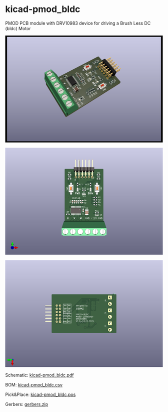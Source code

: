 # kicad-pmod_bldc
PMOD PCB module with DRV10983 device for driving a Brush Less DC (bldc) Motor 


![alt text](kicad-pmod_bldc_3d.png)

![alt text](kicad-pmod_bldc_top.png)

![alt text](kicad-pmod_bldc_bot.png)

Schematic:
[kicad-pmod_bldc.pdf](kicad-pmod_bldc.pdf)

BOM:
[kicad-pmod_bldc.csv](kicad-pmod_bldc.csv)

Pick&Place:
[kicad-pmod_bldc.pos](kicad-pmod_bldc.pos)

Gerbers:
[gerbers.zip](https://github.com/s59mz/kicad-pmod_bldc/raw/main/gerbers.zip)
